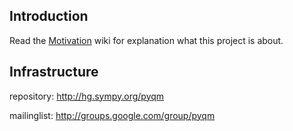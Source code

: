 ## Introduction ##

Read the [Motivation](Motivation.md) wiki for explanation what this project is about.

## Infrastructure ##

repository: http://hg.sympy.org/pyqm

mailinglist: http://groups.google.com/group/pyqm